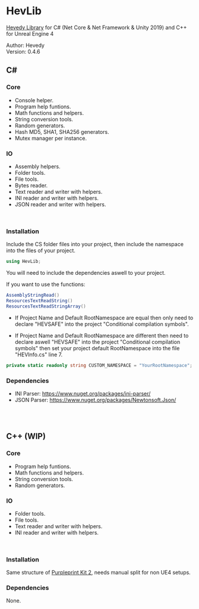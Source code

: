 # HevLib
[Hevedy Library][ProjectURL] for C# (Net Core &amp; Net Framework &amp; Unity 2019) and C++ for Unreal Engine 4

Author: Hevedy<br/>
Version: 0.4.6<br/>


## C#

### Core
 * Console helper.
 * Program help funtions.
 * Math functions and helpers.
 * String conversion tools.
 * Random generators.
 * Hash MD5, SHA1, SHA256 generators.
 * Mutex manager per instance.
 
### IO
 * Assembly helpers.
 * Folder tools.
 * File tools.
 * Bytes reader.
 * Text reader and writer with helpers.
 * INI reader and writer with helpers.
 * JSON reader and writer with helpers.

<br/>

### Installation
Include the CS folder files into your project, then include the namespace into the files of your project.
```csharp
using HevLib;
```
You will need to include the dependencies aswell to your project.

If you want to use the functions:
```csharp
AssemblyStringRead()
ResourcesTextReadString()
ResourcesTextReadStringArray()
```
 * If Project Name and Default RootNamespace are equal then only need to declare "HEVSAFE" into the project "Conditional compilation symbols".

 * If Project Name and Default RootNamespace are different then need to declare aswell "HEVSAFE" into the project "Conditional compilation symbols" then set your project default RootNamespace into the file "HEVInfo.cs" line 7.
```csharp
private static readonly string CUSTOM_NAMESPACE = "YourRootNamespace";
```

### Dependencies
 * INI Parser: https://www.nuget.org/packages/ini-parser/
 * JSON Parser: https://www.nuget.org/packages/Newtonsoft.Json/

<br/><br/>


## C++ (WIP)

### Core
 * Program help funtions.
 * Math functions and helpers.
 * String conversion tools.
 * Random generators.
 
### IO
 * Folder tools.
 * File tools.
 * Text reader and writer with helpers.
 * INI reader and writer with helpers.

<br/>

### Installation
Same structure of [Purpleprint Kit 2][PurpleprintKitURL], needs manual split for non UE4 setups.


### Dependencies
None.



[ProjectURL]: https://github.com/Hevedy/HevLib
[PurpleprintKitURL]: https://github.com/Hevedy/PurpleprintKit
